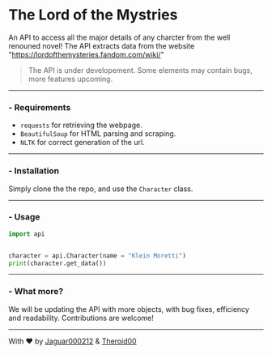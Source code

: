 # The Lord of the Mystries

An API to access all the major details of any charcter from the well renouned novel!
The API extracts data from the website "https://lordofthemysteries.fandom.com/wiki/"
> The API is under developement. Some elements may contain bugs, more features upcoming.

---

### - Requirements
- `requests` for retrieving the webpage.
- `BeautifulSoup` for HTML parsing and scraping.
- `NLTK` for correct generation of the url.

---

### - Installation
Simply clone the the repo, and use the `Character` class.

 ---

 ### - Usage

```py
import api


character = api.Character(name = "Klein Moretti")
print(character.get_data())
```


---

### - What more?
We will be updating the API with more objects, with bug fixes, efficiency and readability.
Contributions are welcome!

---

With ❤️ by [Jaguar000212](https://github.com/Jaguar000212/) & [Theroid00](https://github.com/Theroid00/)